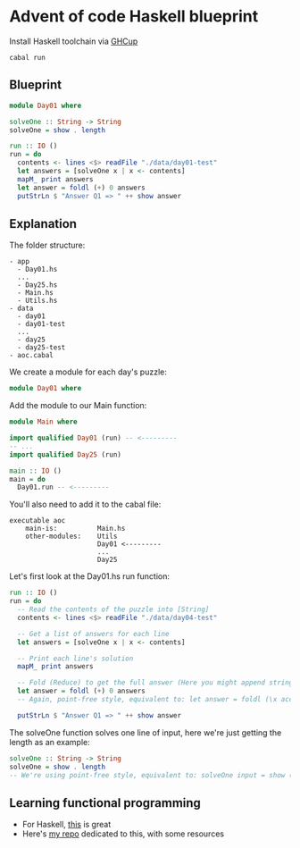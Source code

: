 # Advent of code Haskell blueprint

Install Haskell toolchain via [GHCup](https://www.haskell.org/ghcup/install/)

```
cabal run
```

## Blueprint

```hs
module Day01 where

solveOne :: String -> String
solveOne = show . length

run :: IO ()
run = do
  contents <- lines <$> readFile "./data/day01-test"
  let answers = [solveOne x | x <- contents]
  mapM_ print answers
  let answer = foldl (+) 0 answers
  putStrLn $ "Answer Q1 => " ++ show answer
```

## Explanation

The folder structure:

```
- app
  - Day01.hs
  ...
  - Day25.hs
  - Main.hs
  - Utils.hs
- data
  - day01
  - day01-test
  ...
  - day25
  - day25-test
- aoc.cabal
```

We create a module for each day's puzzle:

```hs
module Day01 where
```

Add the module to our Main function:

```hs
module Main where

import qualified Day01 (run) -- <---------
-- ...
import qualified Day25 (run)

main :: IO ()
main = do
  Day01.run -- <---------
```

You'll also need to add it to the cabal file:

```
executable aoc
    main-is:          Main.hs
    other-modules:    Utils
                      Day01 <---------
                      ...
                      Day25
```

Let's first look at the Day01.hs run function:

```hs
run :: IO ()
run = do
  -- Read the contents of the puzzle into [String]
  contents <- lines <$> readFile "./data/day04-test"

  -- Get a list of answers for each line
  let answers = [solveOne x | x <- contents]

  -- Print each line's solution
  mapM_ print answers

  -- Fold (Reduce) to get the full answer (Here you might append strings ++, or sum up +)
  let answer = foldl (+) 0 answers
  -- Again, point-free style, equivalent to: let answer = foldl (\x acc -> x ++ acc) "" answers

  putStrLn $ "Answer Q1 => " ++ show answer
```

The solveOne function solves one line of input, here we're just getting the length as an example:

```hs
solveOne :: String -> String
solveOne = show . length
-- We're using point-free style, equivalent to: solveOne input = show (length input)
```

## Learning functional programming

- For Haskell, [this](http://learnyouahaskell.com/chapters) is great
- Here's [my repo](https://github.com/tjaard123/play-functional) dedicated to this, with some resources